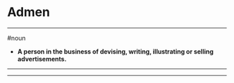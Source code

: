 # Admen
---
#noun
- **A person in the business of devising, writing, illustrating or selling advertisements.**
---
---
